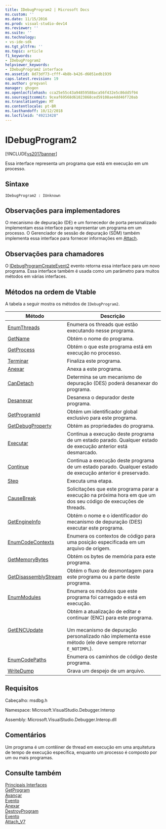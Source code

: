 ```yaml
---
title: IDebugProgram2 | Microsoft Docs
ms.custom: ''
ms.date: 11/15/2016
ms.prod: visual-studio-dev14
ms.reviewer: ''
ms.suite: ''
ms.technology:
- vs-ide-sdk
ms.tgt_pltfrm: ''
ms.topic: article
f1_keywords:
- IDebugProgram2
helpviewer_keywords:
- IDebugProgram2 interface
ms.assetid: 8d73df73-cfff-4b8b-b426-d6051edb1939
caps.latest.revision: 19
ms.author: gregvanl
manager: ghogen
ms.openlocfilehash: cca25e55c43a94859588aca56f432e5c86dd5f94
ms.sourcegitcommit: 9ceaf69568d61023868ced59108ae4dd46f720ab
ms.translationtype: MT
ms.contentlocale: pt-BR
ms.lasthandoff: 10/12/2018
ms.locfileid: "49213428"
---
```

# <a name="idebugprogram2"></a>IDebugProgram2
[!INCLUDE[vs2017banner](../../../includes/vs2017banner.md)]

Essa interface representa um programa que está em execução em um processo.  
  
## <a name="syntax"></a>Sintaxe  
  
```  
IDebugProgram2 : IUnknown  
```  
  
## <a name="notes-for-implementers"></a>Observações para implementadores  
 O mecanismo de depuração (DE) e um fornecedor de porta personalizado implementam essa interface para representar um programa em um processo. O Gerenciador de sessão de depuração (SDM) também implementa essa interface para fornecer informações em [Attach](../../../extensibility/debugger/reference/idebugprogram2-attach.md).  
  
## <a name="notes-for-callers"></a>Observações para chamadores  
 O [IDebugProgramCreateEvent2](../../../extensibility/debugger/reference/idebugprogramcreateevent2.md) evento retorna essa interface para um novo programa. Essa interface também é usada como um parâmetro para muitos métodos em várias interfaces.  
  
## <a name="methods-in-vtable-order"></a>Métodos na ordem de Vtable  
 A tabela a seguir mostra os métodos de `IDebugProgram2`.  
  
|Método|Descrição|  
|------------|-----------------|  
|[EnumThreads](../../../extensibility/debugger/reference/idebugprogram2-enumthreads.md)|Enumera os threads que estão executando nesse programa.|  
|[GetName](../../../extensibility/debugger/reference/idebugprogram2-getname.md)|Obtém o nome do programa.|  
|[GetProcess](../../../extensibility/debugger/reference/idebugprogram2-getprocess.md)|Obtém o que este programa está em execução no processo.|  
|[Terminar](../../../extensibility/debugger/reference/idebugprogram2-terminate.md)|Finaliza este programa.|  
|[Anexar](../../../extensibility/debugger/reference/idebugprogram2-attach.md)|Anexa a este programa.|  
|[CanDetach](../../../extensibility/debugger/reference/idebugprogram2-candetach.md)|Determina se um mecanismo de depuração (DES) poderá desanexar do programa.|  
|[Desanexar](../../../extensibility/debugger/reference/idebugprogram2-detach.md)|Desanexa o depurador deste programa.|  
|[GetProgramId](../../../extensibility/debugger/reference/idebugprogram2-getprogramid.md)|Obtém um identificador global exclusivo para este programa.|  
|[GetDebugProperty](../../../extensibility/debugger/reference/idebugprogram2-getdebugproperty.md)|Obtém as propriedades do programa.|  
|[Executar](../../../extensibility/debugger/reference/idebugprogram2-execute.md)|Continua a execução deste programa de um estado parado. Qualquer estado de execução anterior está desmarcado.|  
|[Continue](../../../extensibility/debugger/reference/idebugprogram2-continue.md)|Continua a execução deste programa de um estado parado. Qualquer estado de execução anterior é preservado.|  
|[Step](../../../extensibility/debugger/reference/idebugprogram2-step.md)|Executa uma etapa.|  
|[CauseBreak](../../../extensibility/debugger/reference/idebugprogram2-causebreak.md)|Solicitações que este programa parar a execução na próxima hora em que um dos seu código de execuções de threads.|  
|[GetEngineInfo](../../../extensibility/debugger/reference/idebugprogram2-getengineinfo.md)|Obtém o nome e o identificador do mecanismo de depuração (DES) executar este programa.|  
|[EnumCodeContexts](../../../extensibility/debugger/reference/idebugprogram2-enumcodecontexts.md)|Enumera os contextos de código para uma posição especificada em um arquivo de origem.|  
|[GetMemoryBytes](../../../extensibility/debugger/reference/idebugprogram2-getmemorybytes.md)|Obtém os bytes de memória para este programa.|  
|[GetDisassemblyStream](../../../extensibility/debugger/reference/idebugprogram2-getdisassemblystream.md)|Obtém o fluxo de desmontagem para este programa ou a parte deste programa.|  
|[EnumModules](../../../extensibility/debugger/reference/idebugprogram2-enummodules.md)|Enumera os módulos que este programa foi carregado e está em execução.|  
|[GetENCUpdate](../../../extensibility/debugger/reference/idebugprogram2-getencupdate.md)|Obtém a atualização de editar e continuar (ENC) para este programa.<br /><br /> Um mecanismo de depuração personalizado não implementa esse método (ele deve sempre retornar `E_NOTIMPL`).|  
|[EnumCodePaths](../../../extensibility/debugger/reference/idebugprogram2-enumcodepaths.md)|Enumera os caminhos de código deste programa.|  
|[WriteDump](../../../extensibility/debugger/reference/idebugprogram2-writedump.md)|Grava um despejo de um arquivo.|  
  
## <a name="requirements"></a>Requisitos  
 Cabeçalho: msdbg.h  
  
 Namespace: Microsoft.VisualStudio.Debugger.Interop  
  
 Assembly: Microsoft.VisualStudio.Debugger.Interop.dll  
  
## <a name="remarks"></a>Comentários  
 Um programa é um contêiner de thread em execução em uma arquitetura de tempo de execução específica, enquanto um processo é composto por um ou mais programas.  
  
## <a name="see-also"></a>Consulte também  
 [Principais Interfaces](../../../extensibility/debugger/reference/core-interfaces.md)   
 [GetProgram](../../../extensibility/debugger/reference/idebugthread2-getprogram.md)   
 [Avançar](../../../extensibility/debugger/reference/ienumdebugprograms2-next.md)   
 [Evento](../../../extensibility/debugger/reference/idebugportevents2-event.md)   
 [Anexar](../../../extensibility/debugger/reference/idebugengine2-attach.md)   
 [DestroyProgram](../../../extensibility/debugger/reference/idebugengine2-destroyprogram.md)   
 [Evento](../../../extensibility/debugger/reference/idebugeventcallback2-event.md)   
 [Attach_V7](../../../extensibility/debugger/reference/idebugprogramnode2-attach-v7.md)


